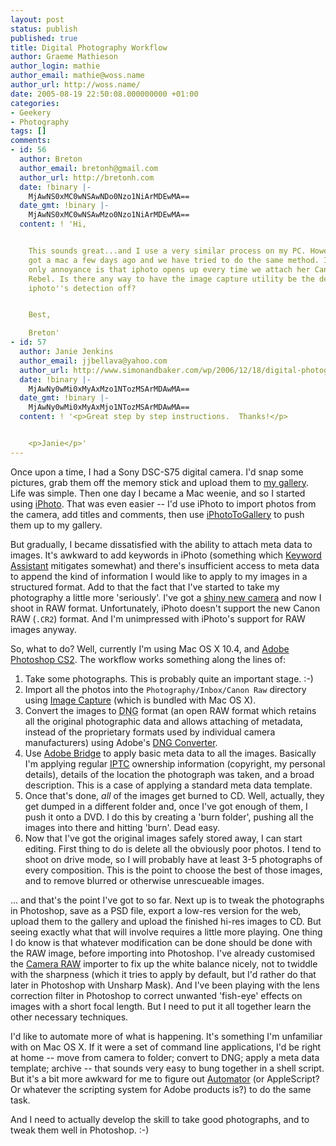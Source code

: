 ```yaml
---
layout: post
status: publish
published: true
title: Digital Photography Workflow
author: Graeme Mathieson
author_login: mathie
author_email: mathie@woss.name
author_url: http://woss.name/
date: 2005-08-19 22:50:08.000000000 +01:00
categories:
- Geekery
- Photography
tags: []
comments:
- id: 56
  author: Breton
  author_email: bretonh@gmail.com
  author_url: http://bretonh.com
  date: !binary |-
    MjAwNS0xMC0wNSAwNDo0Nzo1NiArMDEwMA==
  date_gmt: !binary |-
    MjAwNS0xMC0wNSAwMzo0Nzo1NiArMDEwMA==
  content: ! 'Hi,


    This sounds great...and I use a very similar process on my PC. However, my girlfriend
    got a mac a few days ago and we have tried to do the same method. It works fine...the
    only annoyance is that iphoto opens up every time we attach her Canon Digital
    Rebel. Is there any way to have the image capture utility be the default and shut
    iphoto''s detection off?


    Best,

    Breton'
- id: 57
  author: Janie Jenkins
  author_email: jjbellava@yahoo.com
  author_url: http://www.simonandbaker.com/wp/2006/12/18/digital-photography-book-chock-full-of-useful-tips-and-tricks/
  date: !binary |-
    MjAwNy0wMi0xMyAxMzo1NTozMSArMDAwMA==
  date_gmt: !binary |-
    MjAwNy0wMi0xMyAxMjo1NTozMSArMDAwMA==
  content: ! '<p>Great step by step instructions.  Thanks!</p>


    <p>Janie</p>'
---
```

Once upon a time, I had a Sony DSC-S75 digital camera.  I'd snap some pictures, grab them off the memory stick and upload them to <a href="http://www.mathie.org.uk/graeme/gallery/">my gallery</a>.  Life was simple.  Then one day I became a Mac weenie, and so I started using <a href="http://www.apple.com/ilife/iphoto/">iPhoto</a>.  That was even easier -- I'd use iPhoto to import photos from the camera, add titles and comments, then use <a href="http://zwily.com/iphoto/">iPhotoToGallery</a> to push them up to my gallery.

But gradually, I became dissatisfied with the ability to attach meta data to images.  It's awkward to add keywords in iPhoto (something which <a href="http://homepage.mac.com/kenferry/software.html">Keyword Assistant</a> mitigates somewhat) and there's insufficient access to meta data to append the kind of information I would like to apply to my images in a structured format.  Add to that the fact that I've started to take my photography a little more 'seriously'.  I've got a <a href="http://woss.name/2005/08/13/my-photography-kit/">shiny new camera</a> and now I shoot in RAW format.  Unfortunately, iPhoto doesn't support the new Canon RAW (<code>.CR2</code>) format.  And I'm unimpressed with iPhoto's support for RAW images anyway.

So, what to do?  Well, currently I'm using Mac OS X 10.4, and <a href="http://www.adobe.com/products/photoshop/main.html">Adobe Photoshop CS2</a>.  The workflow works something along the lines of:

<ol>
  <li>Take some photographs.  This is probably quite an important stage. :-)</li>
  <li>Import all the  photos into the <code>Photography/Inbox/Canon Raw</code> directory using <a href="http://www.apple.com/macosx/features/imagecapture/">Image Capture</a> (which is bundled with Mac OS X).</li>
  <li>Convert the images to <acronym title="Digital Negative">DNG</acronym> format (an open RAW format which retains all the original photographic data and allows attaching of metadata, instead of the proprietary formats used by individual camera manufacturers) using Adobe's <a href="http://www.adobe.com/products/dng/main.html">DNG Converter</a>.</li>
  <li>Use <a href="http://www.adobe.com/products/creativesuite/bridge.html">Adobe Bridge</a> to apply basic meta data to all the images.  Basically I'm applying regular <a href="http://www.iptc.org/pages/index.php">IPTC</a> ownership information (copyright, my personal details), details of the location the photograph was taken, and a broad description.  This is a case of applying a standard meta data template.</li>
  <li>Once that's done, <em>all</em> of the images get burned to CD.  Well, actually, they get dumped in a different folder and, once I've got enough of them, I push it onto a DVD.  I do this by creating a 'burn folder', pushing all the images into there and hitting 'burn'.  Dead easy.</li>
  <li>Now that I've got the original images safely stored away, I can start editing.  First thing to do is delete all the obviously poor photos.  I tend to shoot on drive mode, so I will probably have at least 3-5 photographs of every composition.  This is the point to choose the best of those images, and to remove blurred or otherwise unrescueable images.</li>
</ol>

... and that's the point I've got to  so far.  Next up is to tweak the photographs in Photoshop, save as a PSD file, export a low-res version for the web, upload them to the gallery and upload the finished hi-res images to CD.  But seeing exactly what that will involve requires a little more playing.  One thing I do know is that whatever modification can be done should be done with the RAW image, before importing into Photoshop.  I've already customised the <a href="http://">Camera RAW</a> importer to fix up the white balance nicely, not to twiddle with the sharpness (which it tries to apply by default, but I'd rather do that later in Photoshop with Unsharp Mask).  And I've been playing with the lens correction filter in Photoshop to correct unwanted 'fish-eye' effects on images with a short focal length.  But I need to put it all together learn the other necessary techniques.

I'd like to automate more of what is happening.  It's something I'm unfamiliar with on Mac OS X.  If it were a set of command line applications, I'd be right at home -- move from camera to folder; convert to DNG; apply a meta data template; archive -- that sounds very easy to bung together in a shell script.  But it's a bit more awkward for me to figure out <a href="http://www.apple.com/macosx/features/automator/">Automator</a> (or AppleScript?  Or whatever the scripting system for Adobe products is?) to do the same task.

And I need to actually develop the skill to take good photographs, and to tweak them well in Photoshop. :-)
